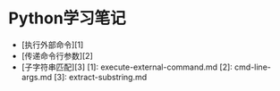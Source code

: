 # Python学习笔记
- [执行外部命令][1]
- [传递命令行参数][2]
- [子字符串匹配][3]
[1]: execute-external-command.md
[2]: cmd-line-args.md
[3]: extract-substring.md
